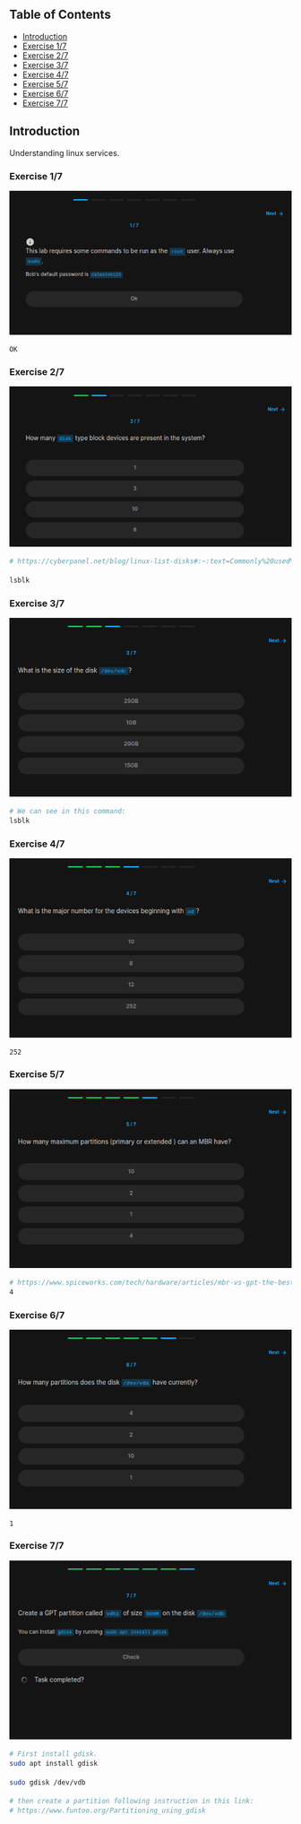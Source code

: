 ## Table of Contents

- [Introduction](#introduction)
- [Exercise 1/7](#exercise-17)
- [Exercise 2/7](#exercise-27)
- [Exercise 3/7](#exercise-37)
- [Exercise 4/7](#exercise-47)
- [Exercise 5/7](#exercise-57)
- [Exercise 6/7](#exercise-67)
- [Exercise 7/7](#exercise-77)


##  Introduction

Understanding linux services.

### Exercise 1/7
![alt text](image.png)
```
OK
```
### Exercise 2/7
![alt text](image-1.png)
```bash
# https://cyberpanel.net/blog/linux-list-disks#:~:text=Commonly%20used%20commands%20to%20list%20disks%20in%20Linux%20are%20lsblk,%2Dl%2C%20df%20%2Dh.

lsblk
```
### Exercise 3/7
![alt text](image-2.png)
```bash
# We can see in this command:
lsblk
```
### Exercise 4/7
![alt text](image-3.png)
```
252
```
### Exercise 5/7
![alt text](image-4.png)
```bash
# https://www.spiceworks.com/tech/hardware/articles/mbr-vs-gpt-the-best-choice-for-your-computer/
4 
```
### Exercise 6/7
![alt text](image-5.png)
```
1
```
### Exercise 7/7
![alt text](image-6.png)
```bash
# First install gdisk.
sudo apt install gdisk

sudo gdisk /dev/vdb

# then create a partition following instruction in this link:
# https://www.funtoo.org/Partitioning_using_gdisk
```